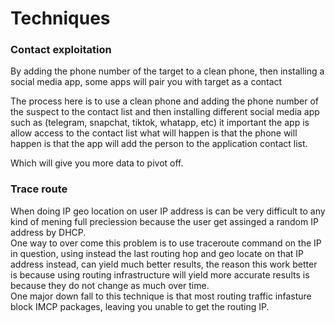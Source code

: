 # Techniques

### Contact exploitation

By adding the phone number of the target to a clean phone, then installing a social media app, some apps will pair you with target as a contact

The process here is to use a clean phone and adding the phone number of the suspect to the contact list and then installing different social media app such as (telegram, snapchat, tiktok, whatapp, etc) it important the app is allow access to the contact list what will happen is that the phone will happen is that the app will add the person to the application contact list.

Which will give you more data to pivot off.

### Trace route

When doing IP geo location on user IP address is can be very difficult to any kind of mening full preciession because the user get assinged a random IP address by DHCP.\
One way to over come this problem is to use traceroute command on the IP in question, using instead the last routing hop and geo locate on that IP address instead, can yield much better results, the reason this work better is because using routing infrastructure will yield more accurate results is because they do not change as much over time.\
One major down fall to this technique is that most routing traffic infasture block IMCP packages, leaving you unable to get the routing IP.

